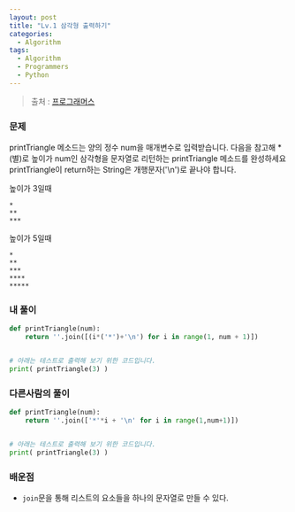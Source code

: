 ```yaml
---
layout: post
title: "Lv.1 삼각형 출력하기"
categories:
  - Algorithm
tags:
  - Algorithm
  - Programmers
  - Python
---
```


> 출처 : [프로그래머스](https://programmers.co.kr/learn/challenge_codes/103)

### 문제
printTriangle 메소드는 양의 정수 num을 매개변수로 입력받습니다.
다음을 참고해 *(별)로 높이가 num인 삼각형을 문자열로 리턴하는 printTriangle 메소드를 완성하세요
printTriangle이 return하는 String은 개행문자('\n')로 끝나야 합니다.

높이가 3일때
```
*
**
***
```
높이가 5일때
```
*
**
***
****
*****
```

### 내 풀이
```python
def printTriangle(num):    
    return ''.join([(i*('*')+'\n') for i in range(1, num + 1)])


# 아래는 테스트로 출력해 보기 위한 코드입니다.
print( printTriangle(3) )
```

### 다른사람의 풀이
```python
def printTriangle(num):
    return ''.join(['*'*i + '\n' for i in range(1,num+1)])


# 아래는 테스트로 출력해 보기 위한 코드입니다.
print( printTriangle(3) )
```

### 배운점
* `join`문을 통해 리스트의 요소들을 하나의 문자열로 만들 수 있다.
